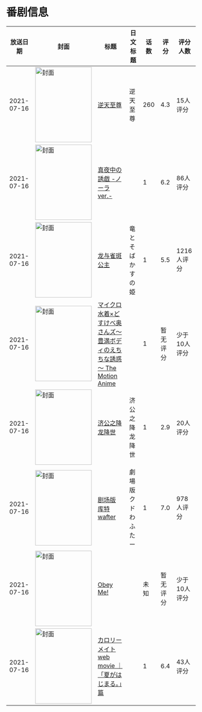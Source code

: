 # 番剧信息

|放送日期|封面|标题|日文标题|话数|评分|评分人数|
|---|---|---|---|---|---|---|
|2021-07-16|<img src="https://lain.bgm.tv/pic/cover/c/8e/29/339302_9s632.jpg" alt="封面" style="width:150px;height:200px;object-fit:cover;">|[逆天至尊](https://bangumi.tv/subject/339302)|逆天至尊|260|4.3|15人评分|
|2021-07-16|<img src="https://bangumi.tv/img/no_icon_subject.png" alt="封面" style="width:150px;height:200px;object-fit:cover;">|[真夜中の誘戯 -ノーラver.-](https://bangumi.tv/subject/287631)||1|6.2|86人评分|
|2021-07-16|<img src="https://lain.bgm.tv/pic/cover/c/4e/48/322535_0sF9l.jpg" alt="封面" style="width:150px;height:200px;object-fit:cover;">|[龙与雀斑公主](https://bangumi.tv/subject/322535)|竜とそばかすの姫|1|5.5|1216人评分|
|2021-07-16|<img src="https://bangumi.tv/img/no_icon_subject.png" alt="封面" style="width:150px;height:200px;object-fit:cover;">|[マイクロ水着×どすけべ奥さんズ～豊満ボディのえちちな誘惑～ The Motion Anime](https://bangumi.tv/subject/350943)||1|暂无评分|少于10人评分|
|2021-07-16|<img src="https://lain.bgm.tv/pic/cover/c/f5/2f/340279_zDor9.jpg" alt="封面" style="width:150px;height:200px;object-fit:cover;">|[济公之降龙降世](https://bangumi.tv/subject/340279)|济公之降龙降世|1|2.9|20人评分|
|2021-07-16|<img src="https://lain.bgm.tv/pic/cover/c/06/47/218167_sP88E.jpg" alt="封面" style="width:150px;height:200px;object-fit:cover;">|[剧场版 库特wafter](https://bangumi.tv/subject/218167)|劇場版 クドわふたー|1|7.0|978人评分|
|2021-07-16|<img src="https://lain.bgm.tv/pic/cover/c/fc/69/341513_AdJeD.jpg" alt="封面" style="width:150px;height:200px;object-fit:cover;">|[Obey Me!](https://bangumi.tv/subject/341513)||未知|暂无评分|少于10人评分|
|2021-07-16|<img src="https://lain.bgm.tv/pic/cover/c/a5/61/342277_fSC86.jpg" alt="封面" style="width:150px;height:200px;object-fit:cover;">|[カロリーメイト web movie ｜ 「夏がはじまる。」篇](https://bangumi.tv/subject/342277)||1|6.4|43人评分|

